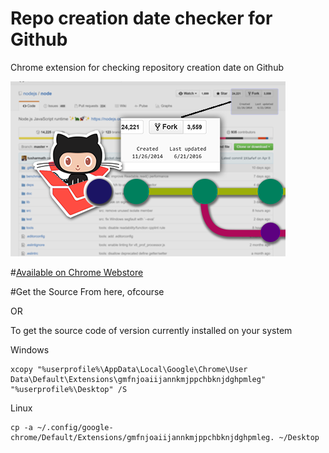 # Repo creation date checker for Github
Chrome extension for checking repository creation date on Github

![preview](https://raw.githubusercontent.com/NeekSandhu/Repo-creation-date-checker-for-Github/master/preview.png "Preview")

#[Available on Chrome Webstore](http://example.com/ "Go to chrome webstore")


#Get the Source
From here, ofcourse 

OR

To get the source code of version currently installed on your system

Windows
  
    xcopy "%userprofile%\AppData\Local\Google\Chrome\User Data\Default\Extensions\gmfnjoaiijannkmjppchbknjdghpmleg" "%userprofile%\Desktop" /S
    
Linux

    cp -a ~/.config/google-chrome/Default/Extensions/gmfnjoaiijannkmjppchbknjdghpmleg. ~/Desktop
